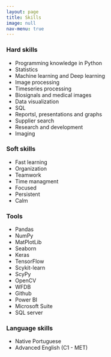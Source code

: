 ```yaml
---
layout: page
title: Skills
image: null
nav-menu: true
---
```


<!-- Main -->
<div id="main" class="alt">
	<!-- One -->
	<section id="one">
		<!-- Content -->
		<div class="row">
			<div class="6u 12u$(medium)">
				<h3>Hard skills</h3>
					<ul class="alt">
						<li>Programming knowledge in Python</li>
						<li>Statistics</li>
						<li>Machine learning and Deep learning</li>
						<li>Image processing</li>
						<li>Timeseries processing</li>
						<li>Biosignals and medical images</li>
						<li>Data visualization</li>
						<li>SQL</li>
						<li>Reportsl, presentations and graphs</li>
						<li>Supplier search</li>
						<li>Research and development</li>
						<li>Imaging</li>
					</ul>
			</div>
			<div class="6u$ 12u$(medium)">
				<h3>Soft skills</h3>
					<ul class="alt">
						<li>Fast learning</li>
						<li>Organization</li>
						<li>Teamwork</li>
						<li>Time managment</li>
						<li>Focused</li>
						<li>Persistent</li>
						<li>Calm</li>
					</ul>
			</div>
			<div class="6u$ 12u$(medium)">
				<h3>Tools</h3>
					<ul class="alt">
						<li>Pandas</li>
						<li>NumPy</li>
						<li>MatPlotLib</li>
						<li>Seaborn</li>
						<li>Keras</li>
						<li>TensorFlow</li>
						<li>Scykit-learn</li>
						<li>ScyPy</li>
						<li>OpenCV</li>
						<li>WFDB</li>
						<li>Github</li>
						<li>Power BI</li>
						<li>Microsoft Suite</li>
						<li>SQL server</li>
					</ul>
			</div>
			<div class="6u$ 12u$(medium)">
				<h3>Language skills</h3>
					<ul class="alt">
						<li>Native Portuguese</li>
						<li>Advanced English (C1 - MET)</li>
					</ul>
			</div>
		</div>
	</section>
</div>
